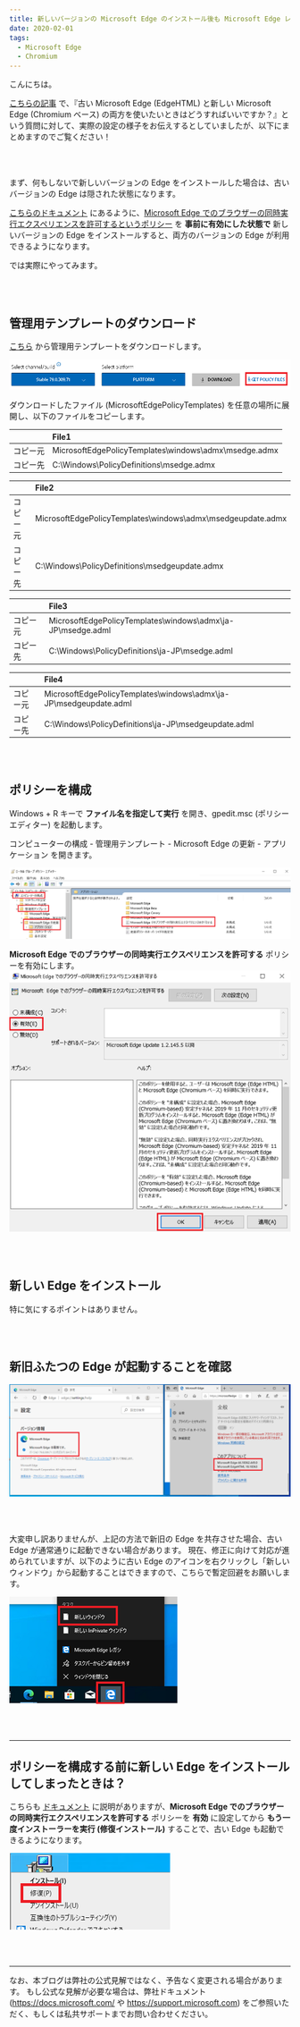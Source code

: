 ```yaml
---
title: 新しいバージョンの Microsoft Edge のインストール後も Microsoft Edge レガシーを利用する方法
date: 2020-02-01
tags: 
  - Microsoft Edge
  - Chromium
---
```


こんにちは。

[こちらの記事](https://jpdsi.github.io/blog/internet-explorer-microsoft-edge/Deploy-Edge/) で、『古い Microsoft Edge (EdgeHTML) と新しい Microsoft Edge (Chromium ベース) の両方を使いたいときはどうすればいいですか？』という質問に対して、実際の設定の様子をお伝えするとしていましたが、以下にまとめますのでご覧ください！

<br />
<br />

まず、何もしないで新しいバージョンの Edge をインストールした場合は、古いバージョンの Edge は隠された状態になります。

[こちらのドキュメント](https://docs.microsoft.com/en-us/deployedge/microsoft-edge-sysupdate-access-old-edge) にあるように、[Microsoft Edge でのブラウザーの同時実行エクスペリエンスを許可するというポリシー](https://docs.microsoft.com/ja-jp/deployedge/microsoft-edge-update-policies#allowsxs) を **事前に有効にした状態で** 新しいバージョンの Edge をインストールすると、両方のバージョンの Edge が利用できるようになります。

では実際にやってみます。

<br />
<br />

## 管理用テンプレートのダウンロード

[こちら](https://www.microsoft.com/en-us/edge/business/download) から管理用テンプレートをダウンロードします。

![ファイルのダウンロード](/articles/internet-explorer-microsoft-edge/side-by-side/getpolicyfile.png)

ダウンロードしたファイル (MicrosoftEdgePolicyTemplates) を任意の場所に展開し、以下のファイルをコピーします。

|  | File1 |
| :--- | :--- |
| コピー元 | MicrosoftEdgePolicyTemplates\windows\admx\msedge.admx |
| コピー先 | C:\Windows\PolicyDefinitions\msedge.admx |

|  | File2 |
| :--- | :--- |
| コピー元 | MicrosoftEdgePolicyTemplates\windows\admx\msedgeupdate.admx |
| コピー先 | C:\Windows\PolicyDefinitions\msedgeupdate.admx |

|  | File3 |
| :--- | :--- |
| コピー元 | MicrosoftEdgePolicyTemplates\windows\admx\ja-JP\msedge.adml |
| コピー先 | C:\Windows\PolicyDefinitions\ja-JP\msedge.adml |

|  | File4 |
| :--- | :--- |
| コピー元 | MicrosoftEdgePolicyTemplates\windows\admx\ja-JP\msedgeupdate.adml |
| コピー先 | C:\Windows\PolicyDefinitions\ja-JP\msedgeupdate.adml |

<br />
<br />

## ポリシーを構成

Windows + R キーで **ファイル名を指定して実行** を開き、gpedit.msc (ポリシー エディター) を起動します。

コンピューターの構成 - 管理用テンプレート - Microsoft Edge の更新 - アプリケーション を開きます。

![ポリシー](/articles/internet-explorer-microsoft-edge/side-by-side/AllowMicrosoftEdgeSideBySideBrowserExperience.png)

**Microsoft Edge でのブラウザーの同時実行エクスペリエンスを許可する** ポリシーを有効にします。
![ポリシー](/articles/internet-explorer-microsoft-edge/side-by-side/configurepolicy.png)

<br />
<br />

## 新しい Edge をインストール

特に気にするポイントはありません。

<br />
<br />

## 新旧ふたつの Edge が起動することを確認

![ふたつの Edge](/articles/internet-explorer-microsoft-edge/side-by-side/sidebyside.png)

<br />
<br />

大変申し訳ありませんが、上記の方法で新旧の Edge を共存させた場合、古い Edge が通常通りに起動できない場合があります。
現在、修正に向けて対応が進められていますが、以下のように古い Edge のアイコンを右クリックし「新しいウィンドウ」から起動することはできますので、こちらで暫定回避をお願いします。

![新しいウィンドウ](/articles/internet-explorer-microsoft-edge/side-by-side/newwindow.png)

<br />
<br />

---

## ポリシーを構成する前に新しい Edge をインストールしてしまったときは？

こちらも [ドキュメント](https://docs.microsoft.com/en-us/deployedge/microsoft-edge-sysupdate-access-old-edge#best-practice-guidance) に説明がありますが、**Microsoft Edge でのブラウザーの同時実行エクスペリエンスを許可する** ポリシーを **有効** に設定してから **もう一度インストーラーを実行 (修復インストール)** することで、古い Edge も起動できるようになります。

![修復](/articles/internet-explorer-microsoft-edge/side-by-side/recover.png)

<br />
<br />

---
なお、本ブログは弊社の公式見解ではなく、予告なく変更される場合があります。
もし公式な見解が必要な場合は、弊社ドキュメント (https://docs.microsoft.com/ や https://support.microsoft.com) をご参照いただく、もしくは私共サポートまでお問い合わせください。
